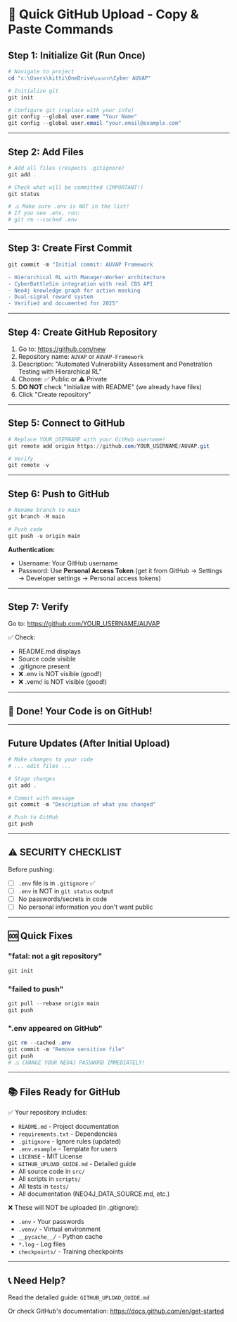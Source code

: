 # 🚀 Quick GitHub Upload - Copy & Paste Commands

## Step 1: Initialize Git (Run Once)

```powershell
# Navigate to project
cd "c:\Users\kitti\OneDrive\เอกสาร\Cyber AUVAP"

# Initialize git
git init

# Configure git (replace with your info)
git config --global user.name "Your Name"
git config --global user.email "your.email@example.com"
```

---

## Step 2: Add Files

```powershell
# Add all files (respects .gitignore)
git add .

# Check what will be committed (IMPORTANT!)
git status

# ⚠️ Make sure .env is NOT in the list!
# If you see .env, run:
# git rm --cached .env
```

---

## Step 3: Create First Commit

```powershell
git commit -m "Initial commit: AUVAP Framework

- Hierarchical RL with Manager-Worker architecture
- CyberBattleSim integration with real CBS API
- Neo4j knowledge graph for action masking
- Dual-signal reward system
- Verified and documented for 2025"
```

---

## Step 4: Create GitHub Repository

1. Go to: https://github.com/new
2. Repository name: `AUVAP` or `AUVAP-Framework`
3. Description: "Automated Vulnerability Assessment and Penetration Testing with Hierarchical RL"
4. Choose: ✅ Public or ⚠️ Private
5. **DO NOT** check "Initialize with README" (we already have files)
6. Click "Create repository"

---

## Step 5: Connect to GitHub

```powershell
# Replace YOUR_USERNAME with your GitHub username!
git remote add origin https://github.com/YOUR_USERNAME/AUVAP.git

# Verify
git remote -v
```

---

## Step 6: Push to GitHub

```powershell
# Rename branch to main
git branch -M main

# Push code
git push -u origin main
```

**Authentication:**
- Username: Your GitHub username
- Password: Use **Personal Access Token** (get it from GitHub → Settings → Developer settings → Personal access tokens)

---

## Step 7: Verify

Go to: https://github.com/YOUR_USERNAME/AUVAP

✅ Check:
- README.md displays
- Source code visible
- .gitignore present
- ❌ .env is NOT visible (good!)
- ❌ .venv/ is NOT visible (good!)

---

## 🎉 Done! Your Code is on GitHub!

---

## Future Updates (After Initial Upload)

```powershell
# Make changes to your code
# ... edit files ...

# Stage changes
git add .

# Commit with message
git commit -m "Description of what you changed"

# Push to GitHub
git push
```

---

## ⚠️ SECURITY CHECKLIST

Before pushing:
- [ ] `.env` file is in `.gitignore` ✅
- [ ] `.env` is NOT in `git status` output
- [ ] No passwords/secrets in code
- [ ] No personal information you don't want public

---

## 🆘 Quick Fixes

### "fatal: not a git repository"
```powershell
git init
```

### "failed to push"
```powershell
git pull --rebase origin main
git push
```

### ".env appeared on GitHub"
```powershell
git rm --cached .env
git commit -m "Remove sensitive file"
git push
# ⚠️ CHANGE YOUR NEO4J PASSWORD IMMEDIATELY!
```

---

## 📚 Files Ready for GitHub

✅ Your repository includes:
- `README.md` - Project documentation
- `requirements.txt` - Dependencies
- `.gitignore` - Ignore rules (updated)
- `.env.example` - Template for users
- `LICENSE` - MIT License
- `GITHUB_UPLOAD_GUIDE.md` - Detailed guide
- All source code in `src/`
- All scripts in `scripts/`
- All tests in `tests/`
- All documentation (NEO4J_DATA_SOURCE.md, etc.)

❌ These will NOT be uploaded (in .gitignore):
- `.env` - Your passwords
- `.venv/` - Virtual environment
- `__pycache__/` - Python cache
- `*.log` - Log files
- `checkpoints/` - Training checkpoints

---

## 📞 Need Help?

Read the detailed guide: `GITHUB_UPLOAD_GUIDE.md`

Or check GitHub's documentation: https://docs.github.com/en/get-started
